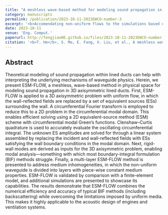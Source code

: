 ```yaml
---
title: "A meshless wave-based method for modeling sound propagation in three-dimensional axisymmetric lined ducts"
category: manuscripts
permalink: /publication/2023-10-11-2023EWCO-number-3
excerpt: '<b>Accomendating non-uniform flows to the simulations based on boundary-integral approaches</b>'
date: 2023-10-11
venue: 'Eng. Comput.'
paperurl: http://TengjiaoHE.github.io/files/2023-10-11-2023EWCO-number-3.pdf
citation: '<b>T. He</b>, S. Mo, E. Fang, X. Liu, et al., A meshless wave-based method for modeling sound propagation in three-dimensional axisymmetric lined ducts, <i>Eng. Comput.</i>, 40, 2083–2099 (2024) (https://doi.org/10.1007/s00366-023-01905-9)'
---
```


## Abstract

Theoretical modeling of sound propagation within lined ducts can help with interpreting the underlying mechanisms of waveguide physics. Herein, we present ESM-FLOW, a meshless, wave-based method in physical space for modeling sound propagation in 3D axisymmetric lined ducts. First, ESM-FLOW is applied to a 3D axisymmetric problem with uniform flow, in which the wall-reflected fields are replaced by a set of equivalent sources (ESs) surrounding the wall. A circumferential Fourier transform is employed to reduce this to a 2D problem in the circumferential modal domain. This enables efficient solving using a 2D equivalent-source method (ESM) scheme with circumferential modal Green’s functions. Clenshaw–Curtis quadrature is used to accurately evaluate the oscillating circumferential integral. The unknown ES amplitudes are solved for through a linear system assembled by replacing the incident and wall-reflected fields with ESs satisfying the wall boundary conditions in the modal domain. Next, rigid-wall modes are derived as inputs for the 3D axisymmetric problem, enabling modal analysis—something with which most boundary-integral formulation (BIF) methods struggle. Finally, a multi-layer ESM-FLOW method is presented to address medium inhomogeneities, in which the non-uniform waveguide is divided into layers with piece-wise constant medium properties. ESM-FLOW is validated by comparison with a finite-element model, and additional simulations are presented to showcase its capabilities. The results demonstrate that ESM-FLOW combines the numerical efficiency and accuracy of typical BIF methods (including backscattering) while overcoming the limitations imposed by uniform media. This makes it highly applicable to the acoustic design of engines and ventilation systems.

